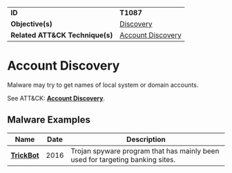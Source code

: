 |||
|---------|------------------------|
|**ID**|**T1087**|
|**Objective(s)**|[Discovery](https://github.com/MBCProject/mbc-markdown/tree/master/discovery)|
|**Related ATT&CK Technique(s)**|[Account Discovery](https://attack.mitre.org/techniques/T1087)|


Account Discovery
=================
Malware may try to get names of local system or domain accounts. 

See ATT&CK: [**Account Discovery**](https://attack.mitre.org/techniques/T1087).

Malware Examples
----------------
|Name|Date|Description|
|-----------------------------|-----------|-----------------------------|
|[**TrickBot**](https://github.com/MBCProject/mbc-markdown/tree/master/xample-malware/trickbot.md)|2016|Trojan spyware program that has mainly been used for targeting banking sites.|
